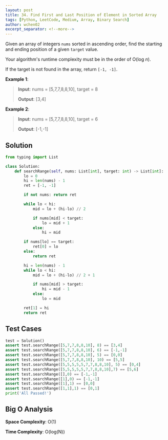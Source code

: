 ```yaml
---
layout: post
title: 34. Find First and Last Position of Element in Sorted Array
tags: [Python, LeetCode, Medium, Array, Binary Search]
author: wchen02
excerpt_separator: <!--more-->
---
```

Given an array of integers `nums` sorted in ascending order, find the starting and ending position of a given `target` value.

<!--more-->

Your algorithm's runtime complexity must be in the order of O(log *n*).

If the target is not found in the array, return `[-1, -1]`.

**Example 1**:
> **Input**: nums = [5,7,7,8,8,10], target = 8
>
> **Output**: [3,4]

**Example 2**:
> **Input**: nums = [5,7,7,8,8,10], target = 6
>
> **Output**: [-1,-1]

## Solution

```python
from typing import List

class Solution:
    def searchRange(self, nums: List[int], target: int) -> List[int]:
        lo = 0
        hi = len(nums) - 1
        ret = [-1, -1]

        if not nums: return ret

        while lo < hi:
            mid = lo + (hi-lo) // 2

            if nums[mid] < target:
                lo = mid + 1
            else:
                hi = mid

        if nums[lo] == target:
            ret[0] = lo
        else:
            return ret

        hi = len(nums) - 1
        while lo < hi:
            mid = lo + (hi-lo) // 2 + 1

            if nums[mid] > target:
                hi = mid - 1
            else:
                lo = mid

        ret[1] = hi
        return ret
```

## Test Cases

```python
test = Solution()
assert test.searchRange([5,7,7,8,8,10], 8) == [3,4]
assert test.searchRange([5,7,7,8,8,10], 6) == [-1,-1]
assert test.searchRange([5,7,7,8,8,10], 5) == [0,0]
assert test.searchRange([5,7,7,8,8,10], 10) == [5,5]
assert test.searchRange([5,5,5,5,5,7,7,8,8,10], 5) == [0,4]
assert test.searchRange([5,5,5,5,5,7,7,8,8,10],7) == [5,6]
assert test.searchRange([],0) == [-1,-1]
assert test.searchRange([1],0) == [-1,-1]
assert test.searchRange([1],1) == [0,0]
assert test.searchRange([1,1],1) == [0,1]
print('All Passed!')
```

## Big O Analysis

**Space Complexity**: O(1)

**Time Complexity**: O(log(N))
